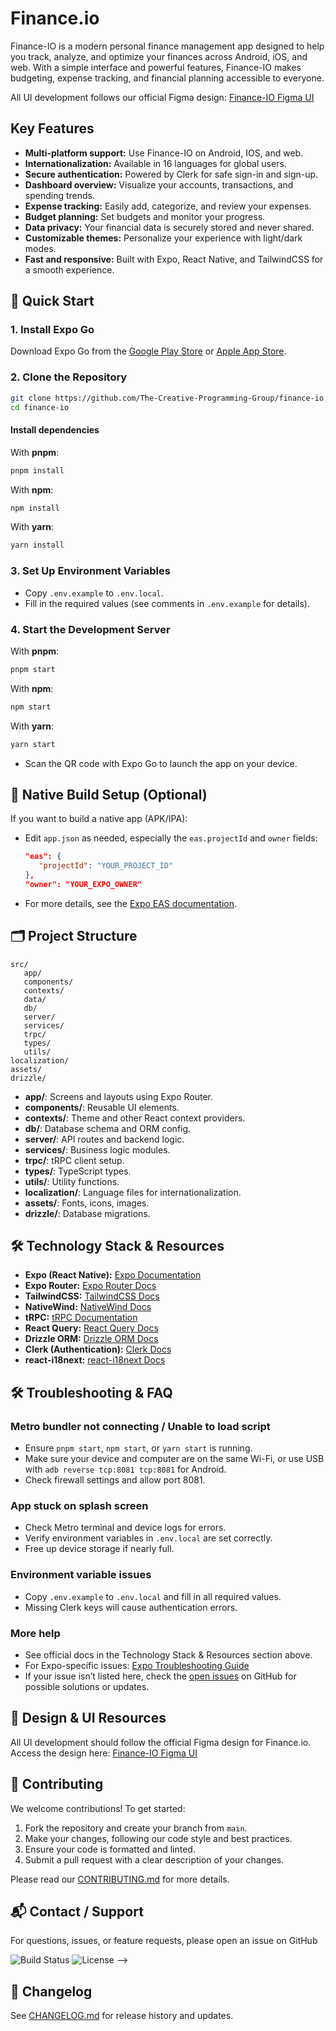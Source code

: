 <!-- Banner Image -->

# Finance.io

Finance-IO is a modern personal finance management app designed to help you track, analyze, and optimize your finances across Android, iOS, and web. With a simple interface and powerful features, Finance-IO makes budgeting, expense tracking, and financial planning accessible to everyone.

All UI development follows our official Figma design: [Finance-IO Figma UI](https://www.figma.com/design/JQFXBsYUqEdSLD3OQUwp1H/Native-Finance-App---Finance.io?node-id=0-1&p=f&t=SOgQXPopZ1yAeuZK-0)

## Key Features

- **Multi-platform support:** Use Finance-IO on Android, IOS, and web.
- **Internationalization:** Available in 16 languages for global users.
- **Secure authentication:** Powered by Clerk for safe sign-in and sign-up.
- **Dashboard overview:** Visualize your accounts, transactions, and spending trends.
- **Expense tracking:** Easily add, categorize, and review your expenses.
- **Budget planning:** Set budgets and monitor your progress.
- **Data privacy:** Your financial data is securely stored and never shared.
- **Customizable themes:** Personalize your experience with light/dark modes.
- **Fast and responsive:** Built with Expo, React Native, and TailwindCSS for a smooth experience.

## 🚀 Quick Start

### 1. Install Expo Go

Download Expo Go from the [Google Play Store](https://play.google.com/store/apps/details?id=host.exp.exponent) or [Apple App Store](https://apps.apple.com/app/expo-go/id982107779).

### 2. Clone the Repository

```bash
git clone https://github.com/The-Creative-Programming-Group/finance-io.git
cd finance-io
```

#### Install dependencies

With **pnpm**:

```bash
pnpm install
```

With **npm**:

```bash
npm install
```

With **yarn**:

```bash
yarn install
```

### 3. Set Up Environment Variables

- Copy `.env.example` to `.env.local`.
- Fill in the required values (see comments in `.env.example` for details).

### 4. Start the Development Server

With **pnpm**:

```bash
pnpm start
```

With **npm**:

```bash
npm start
```

With **yarn**:

```bash
yarn start
```

- Scan the QR code with Expo Go to launch the app on your device.

## 📱 Native Build Setup (Optional)

If you want to build a native app (APK/IPA):

- Edit `app.json` as needed, especially the `eas.projectId` and `owner` fields:

  ```json
  "eas": {
     "projectId": "YOUR_PROJECT_ID"
  },
  "owner": "YOUR_EXPO_OWNER"
  ```

- For more details, see the [Expo EAS documentation](https://docs.expo.dev/eas/).

## 🗂 Project Structure

```
src/
   app/
   components/
   contexts/
   data/
   db/
   server/
   services/
   trpc/
   types/
   utils/
localization/
assets/
drizzle/
```

- **app/**: Screens and layouts using Expo Router.
- **components/**: Reusable UI elements.
- **contexts/**: Theme and other React context providers.
- **db/**: Database schema and ORM config.
- **server/**: API routes and backend logic.
- **services/**: Business logic modules.
- **trpc/**: tRPC client setup.
- **types/**: TypeScript types.
- **utils/**: Utility functions.
- **localization/**: Language files for internationalization.
- **assets/**: Fonts, icons, images.
- **drizzle/**: Database migrations.

## 🛠 Technology Stack & Resources

- **Expo (React Native):** [Expo Documentation](https://docs.expo.dev/)
- **Expo Router:** [Expo Router Docs](https://expo.github.io/router/docs/)
- **TailwindCSS:** [TailwindCSS Docs](https://tailwindcss.com/docs)
- **NativeWind:** [NativeWind Docs](https://www.nativewind.dev/)
- **tRPC:** [tRPC Documentation](https://trpc.io/docs)
- **React Query:** [React Query Docs](https://tanstack.com/query/latest)
- **Drizzle ORM:** [Drizzle ORM Docs](https://orm.drizzle.team/docs)
- **Clerk (Authentication):** [Clerk Docs](https://clerk.com/docs)
- **react-i18next:** [react-i18next Docs](https://react.i18next.com/)

## 🛠 Troubleshooting & FAQ

### Metro bundler not connecting / Unable to load script

- Ensure `pnpm start`, `npm start`, or `yarn start` is running.
- Make sure your device and computer are on the same Wi-Fi, or use USB with `adb reverse tcp:8081 tcp:8081` for Android.
- Check firewall settings and allow port 8081.

### App stuck on splash screen

- Check Metro terminal and device logs for errors.
- Verify environment variables in `.env.local` are set correctly.
- Free up device storage if nearly full.

### Environment variable issues

- Copy `.env.example` to `.env.local` and fill in all required values.
- Missing Clerk keys will cause authentication errors.

### More help

- See official docs in the Technology Stack & Resources section above.
- For Expo-specific issues: [Expo Troubleshooting Guide](https://docs.expo.dev/troubleshooting/common-issues/)
- If your issue isn’t listed here, check the [open issues](https://github.com/The-Creative-Programming-Group/finance-io/issues) on GitHub for possible solutions or updates.

## 🎨 Design & UI Resources

All UI development should follow the official Figma design for Finance.io.  
Access the design here: [Finance-IO Figma UI](https://www.figma.com/design/JQFXBsYUqEdSLD3OQUwp1H/Native-Finance-App---Finance.io?node-id=0-1&p=f&t=SOgQXPopZ1yAeuZK-0)

## 👏 Contributing

We welcome contributions! To get started:

1. Fork the repository and create your branch from `main`.
2. Make your changes, following our code style and best practices.
3. Ensure your code is formatted and linted.
4. Submit a pull request with a clear description of your changes.

Please read our [CONTRIBUTING.md](https://github.com/The-Creative-Programming-Group/finance-io/wiki/Contributing-to-Finance.io) for more details.

<!-- ## 📄 License

This project is licensed under the MIT License. See the [LICENSE](LICENSE) file for details. -->

## 📬 Contact / Support

For questions, issues, or feature requests, please open an issue on GitHub

<!-- ## 🏅 Badges / Visuals

<!-- Example badges: -->

![Build Status](https://img.shields.io/github/workflow/status/The-Creative-Programming-Group/finance-io/CI)
![License](https://img.shields.io/github/license/The-Creative-Programming-Group/finance-io) -->

## 📜 Changelog

See [CHANGELOG.md](CHANGELOG.md) for release history and updates.
